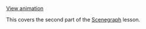 [View animation](https://codepen.io/jeremy-miller/full/XWdGOma)

This covers the second part of the [Scenegraph](https://threejsfundamentals.org/threejs/lessons/threejs-scenegraph.html) lesson.
